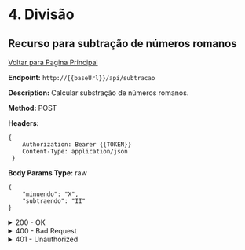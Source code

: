 # 4. Divisão

<div id='4'>

## Recurso para subtração de números romanos
[Voltar para Pagina Principal](../../README.md)

**Endpoint:** `http://{{baseUrl}}/api/subtracao`

**Description:** Calcular substração de números romanos.

**Method:** POST

**Headers:** 
```
{ 
    Authorization: Bearer {{TOKEN}}
    Content-Type: application/json
 }
 ```

**Body Params Type:** raw


``` 
{
    "minuendo": "X",
    "subtraendo": "II"
}
```
<details>
<summary>200 - OK</summary>

**Status:** OK - **Code:** 200

``` 
{
    "resultado": "VIII"
}
```
</details>

<details>
<summary>400 - Bad Request</summary>

**Status:** Bad Request - **Code:** 400

``` 
{
    "errors": [
        {
            "subtraendo": "Esse campo deve ter preenchido corretamene"
        }
    ]
}

```
</details>

</div>

<!-- ********************************************************** -->


<details>
<summary>401 - Unauthorized</summary>

**Status:** Unauthorized - **Code:** 401

``` 
{
    "error": "token invalido!"
}

```
</details>

</div>
